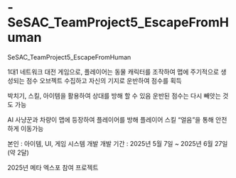 # -SeSAC_TeamProject5_EscapeFromHuman
 SeSAC_TeamProject5_EscapeFromHuman


1대1 네트워크 대전 게임으로, 플레이어는 동물 캐릭터를 조작하여 맵에 주기적으로 생성되는 점수 오브젝트 수집하고 자신의 기지로 운반하여 점수를 획득

박치기, 스킬, 아이템을 활용하여 상대를 방해 할 수 있음
운반된 점수는 다시 빼앗는 것도 가능

AI 사냥꾼과 차량이 맵에 등장하여 플레이어를 방해 
플레이어 스킬 “얼음”을 통해 안전하게 이동가능

본인 : 아이템, UI, 게임 시스템 개발
개발 기간 : 2025년 5월 7일 ~ 2025년 6월 27일 (약 2달)



2025년 메타 엑스포 참여 프로젝트
